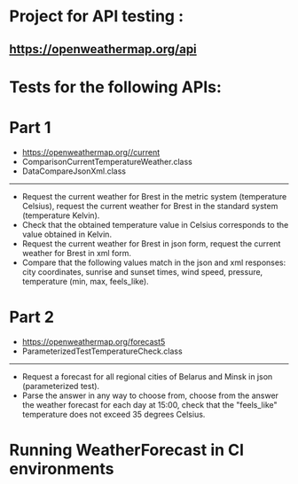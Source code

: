# Project for API testing :
## https://openweathermap.org/api

# Tests for the following APIs:
# Part 1
* https://openweathermap.org//current
* ComparisonCurrentTemperatureWeather.class
* DataCompareJsonXml.class
***
* Request the current weather for Brest in the metric system (temperature Celsius), request the current weather for Brest in the standard system (temperature Kelvin).
* Check that the obtained temperature value in Celsius corresponds to the value obtained in Kelvin.
* Request the current weather for Brest in json form, request the current weather for Brest in xml form.
* Compare that the following values match in the json and xml responses: city coordinates, sunrise and sunset times, wind speed, pressure, temperature (min, max, feels_like).
# Part 2
* https://openweathermap.org/forecast5
* ParameterizedTestTemperatureCheck.class
***
* Request a forecast for all regional cities of Belarus and Minsk in json (parameterized test).
* Parse the answer in any way to choose from, choose from the answer the weather forecast for each day at 15:00, check that the "feels_like" temperature does not exceed 35 degrees Celsius.
# Running WeatherForecast in CI environments
